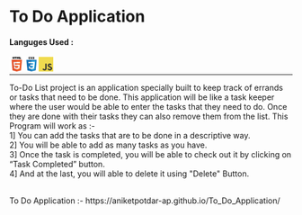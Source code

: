 # To Do Application

#### Languges Used : 

<img align="left" alt="HTML5" width="26px" src="https://raw.githubusercontent.com/github/explore/80688e429a7d4ef2fca1e82350fe8e3517d3494d/topics/html/html.png" />
<img align="left" alt="CSS3" width="26px" src="https://raw.githubusercontent.com/github/explore/80688e429a7d4ef2fca1e82350fe8e3517d3494d/topics/css/css.png" />
<img align="left" alt="JavaScript" width="26px" src="https://raw.githubusercontent.com/github/explore/80688e429a7d4ef2fca1e82350fe8e3517d3494d/topics/javascript/javascript.png"/>

<br><hr>
To-Do List project is an application specially built to keep track of errands or tasks that need to be done. 
This application will be like a task keeper where the user would be able to enter the tasks that they need to do.
Once they are done with their tasks they can also remove them from the list. This Program will work as :- <br>
1] You can add the tasks that are to be done in a descriptive way.<br>
2] You will be able to add as many tasks as you have.<br>
3] Once the task is completed, you will be able to check out it by clicking on “Task Completed” button.<br>
4] And at the last, you will able to delete it using "Delete" Button.
 
 <br>
To Do Application :- https://aniketpotdar-ap.github.io/To_Do_Application/
